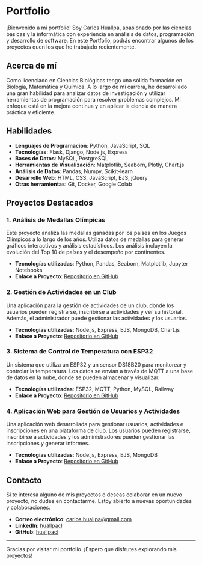 # Portfolio 

¡Bienvenido a mi portfolio! Soy Carlos Huallpa, apasionado por las ciencias básicas y la informática con experiencia en análisis de datos, programación y desarrollo de software. En este Portfolio, podrás encontrar algunos de los proyectos quen los que he trabajado recientemente.

## Acerca de mí

Como licenciado en Ciencias Biológicas tengo una sólida formación en Biología, Matemática y Química. A lo largo de mi carrera, he desarrollado una gran habilidad para analizar datos de investigación y utilizar herramientas de programación para resolver problemas complejos. Mi enfoque está en la mejora continua y en aplicar la ciencia de manera práctica y eficiente.

## Habilidades

- **Lenguajes de Programación**: Python, JavaScript, SQL
- **Tecnologías**: Flask, Django, Node.js, Express
- **Bases de Datos**: MySQL, PostgreSQL
- **Herramientas de Visualización**: Matplotlib, Seaborn, Plotly, Chart.js
- **Análisis de Datos**: Pandas, Numpy, Scikit-learn
- **Desarrollo Web**: HTML, CSS, JavaScript, EJS, jQuery
- **Otras herramientas**: Git, Docker, Google Colab

## Proyectos Destacados

### 1. **Análisis de Medallas Olímpicas**

Este proyecto analiza las medallas ganadas por los países en los Juegos Olímpicos a lo largo de los años. Utiliza datos de medallas para generar gráficos interactivos y análisis estadísticos. Los análisis incluyen la evolución del Top 10 de países y el desempeño por continentes.

- **Tecnologías utilizadas**: Python, Pandas, Seaborn, Matplotlib, Jupyter Notebooks
- **Enlace a Proyecto**: [Repositorio en GitHub](https://github.com/tu_usuario/medallas-olimpicas)

### 2. **Gestión de Actividades en un Club**

Una aplicación para la gestión de actividades de un club, donde los usuarios pueden registrarse, inscribirse a actividades y ver su historial. Además, el administrador puede gestionar las actividades y los usuarios.

- **Tecnologías utilizadas**: Node.js, Express, EJS, MongoDB, Chart.js
- **Enlace a Proyecto**: [Repositorio en GitHub](https://github.com/tu_usuario/club-gestion)

### 3. **Sistema de Control de Temperatura con ESP32**

Un sistema que utiliza un ESP32 y un sensor DS18B20 para monitorear y controlar la temperatura. Los datos se envían a través de MQTT a una base de datos en la nube, donde se pueden almacenar y visualizar.

- **Tecnologías utilizadas**: ESP32, MQTT, Python, MySQL, Railway
- **Enlace a Proyecto**: [Repositorio en GitHub](https://github.com/tu_usuario/control-temperatura-esp32)

### 4. **Aplicación Web para Gestión de Usuarios y Actividades**

Una aplicación web desarrollada para gestionar usuarios, actividades e inscripciones en una plataforma de club. Los usuarios pueden registrarse, inscribirse a actividades y los administradores pueden gestionar las inscripciones y generar informes.

- **Tecnologías utilizadas**: Node.js, Express, EJS, MongoDB
- **Enlace a Proyecto**: [Repositorio en GitHub](https://github.com/tu_usuario/club-gestion)

## Contacto

Si te interesa alguno de mis proyectos o deseas colaborar en un nuevo proyecto, no dudes en contactarme. Estoy abierto a nuevas oportunidades y colaboraciones.

- **Correo electrónico**: [carlos.huallpa@gmail.com](carlos.huallpal@gmail.com)
- **LinkedIn**: [huallpacl](https://www.linkedin.com/in/huallpacl/)
- **GitHub**: [huallpacl](https://github.com/huallpacl)
---

Gracias por visitar mi portfolio. ¡Espero que disfrutes explorando mis proyectos!

